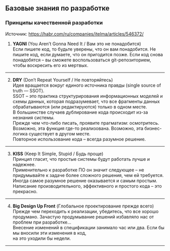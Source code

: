 ## Базовые знания по разработке

### Принципы качественной разработки
Источник: https://habr.com/ru/companies/itelma/articles/546372/


1. **YAGNI** (You Aren’t Gonna Need It / Вам это не понадобится)  
Если пишете код, то будьте уверены, что он вам понадобится. Не пишите код, если думаете, что он пригодится позже. 
Если код снова понадобятся – вы сможете воспользоваться git-репозиторием, чтобы воскресить его из мертвых.
---

2. **DRY** (Don’t Repeat Yourself / Не повторяйтесь)  
Идея вращается вокруг единого источника правды (single source of truth — SSOT).  
SSOT – это практика структурирования информационных моделей и схемы данных, 
которая подразумевает, что все фрагменты данных обрабатываются (или редактируются) только в одном месте.  
В большинстве случаев дублирование кода происходит из-за незнания системы.  
Прежде чем что-либо писать, проявите прагматизм: осмотритесь. Возможно, эта функция где-то реализована. 
Возможно, эта бизнес-логика существует в другом месте.  
Повторное использование кода – всегда разумное решение.
---

3. **KISS** (Keep It Simple, Stupid / Будь проще)  
Принцип гласит, что простые системы будут работать лучше и надежнее.  
Применительно к разработке ПО он значит следующее – не придумывайте к задаче более сложного решения, 
чем ей требуется.  
Иногда самое разумное решение оказывается и самым простым.   
Написание производительного, эффективного и простого кода – это прекрасно.
---

4. **Big Design Up Front** (Глобальное проектирование прежде всего)  
Прежде чем переходить к реализации, убедитесь, что все хорошо продумано.
Зачастую продумывание решений избавляло нас от проблем при разработке…  
Внесение изменений в спецификации занимало час или два. Если бы мы вносили эти изменения в код,  
на это уходили бы недели.
---